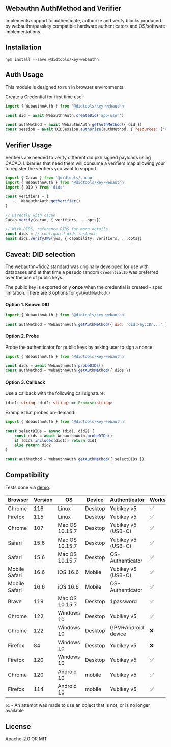 ## Webauthn AuthMethod and Verifier

Implements support to authenticate, authorize and verify blocks produced
by webauthn/passkey compatible hardware authenticators and OS/software implementations.

## Installation

```
npm install --save @didtools/key-webauthn
```

## Auth Usage

This module is designed to run in browser environments.

Create a Credential for first time use:
```js
import { WebauthnAuth } from '@didtools/key-webauthn'

const did = await WebauthnAuth.createDid('app-user')

const authMethod = await WebauthnAuth.getAuthMethod({ did })
const session = await DIDSession.authorize(authMethod, { resources: ['ceramic://nil'] })
```

## Verifier Usage

Verifiers are needed to verify different did:pkh signed payloads using CACAO. Libraries that need them will
consume a verifiers map allowing your to register the verifiers you want to support. 

```js
import { Cacao } from '@didtools/cacao'
import { WebauthnAuth } from '@didtools/key-webauthn'
import { DID } from 'dids'

const verifiers = {
	...WebauthnAuth.getVerifier()
}

// Directly with cacao
Cacao.verify(cacao, { verifiers, ...opts})

// With DIDS, reference DIDS for more details
const dids = // configured dids instance
await dids.verifyJWS(jws, { capability, verifiers, ...opts})
```

## Caveat: DID selection

The webauthn+fido2 standard was originally developed for use with databases and at that time
a pesudo random `CredentialID` was preferred over the use of public keys.  

The public key is exported only **once** when the credential is created - spec limitation.
There are 3 options for `getAuthMethod()`

#### Option 1. Known DID

```js
import { WebauthnAuth } from '@didtools/key-webauthn'

const authMethod = WebauthnAuth.getAuthMethod({ did: 'did:key:zDn...' })
```

#### Option 2. Probe

Probe the authenticator for public keys by asking user to sign a nonce:

```js
import { WebauthnAuth } from '@didtools/key-webauthn'

const dids = await WebauthnAuth.probeDIDs()
const authMethod = WebauthnAuth.getAuthMethod({ dids })
```

#### Option 3. Callback

Use a callback with the following call signature:

```ts
(did1: string, did2: string) => Promise<string>
```

Example that probes on-demand:
```js
import { WebauthnAuth } from '@didtools/key-webauthn'

const selectDIDs = async (did1, did2) {
    const dids = await WebauthnAuth.probeDIDs()
    if (dids.includes(did1)) return did1
    else return did2
}

const authMethod = WebauthnAuth.getAuthMethod({ selectDIDs })
```

## Compatibility

Tests done via [demo](https://didtoolswn.surge.sh/).

| Browser       | Version | OS             | Device  | Authenticator      | Works | Remark     |
|---------------|---------|----------------|---------|--------------------|-------|------------|
| Chrome        | 116     | Linux          | Desktop | Yubikey v5         | ✅    |            |
| Firefox       | 115     | Linux          | Desktop | Yubikey v5         | ✅    |            |
| Chrome        | 107     | Mac OS 10.15.7 | Desktop | Yubikey v5 (USB-C) | ✅    |            |
| Safari        | 15.6    | Mac OS 10.15.7 | Desktop | Yubikey v5 (USB-C) | ✅    |            |
| Safari        | 15.6    | Mac OS 10.15.7 | Desktop | OS-Authenticator   | ✅    |            |
| Mobile Safari | 16.6    | iOS 16.6       | Mobile  | Yubikey v5 (USB-C) | ✅    |            |
| Mobile Safari | 16.6    | iOS 16.6       | Mobile  | OS-Authenticator   | ✅    |            |
| Brave         | 119     | Mac OS 10.15.7 | Desktop | 1password          | ✅    |            |
| Chrome        | 122     | Windows 10     | Desktop | Yubikey v5         | ✅    |            |
| Chrome        | 122     | Windows 10     | Desktop | GPM+Android device | ❌    | Timeout    |
| Firefox       | 84      | Windows 10     | Desktop | Yubikey v5         | ❌    | e1         |
| Firefox       | 120     | Windows 10     | Desktop | Yubikey v5         | ✅    |            |
| Chrome        | 120     | Android 10     | mobile  | Yubikey v5         | ✅    | OTG/no-NFC |
| Firefox       | 114     | Android 10     | mobile  | Yubikey v5         | ✅    | OTG/no-NFC |

`e1` - An attempt was made to use an object that is not, or is no longer available


## License

Apache-2.0 OR MIT
